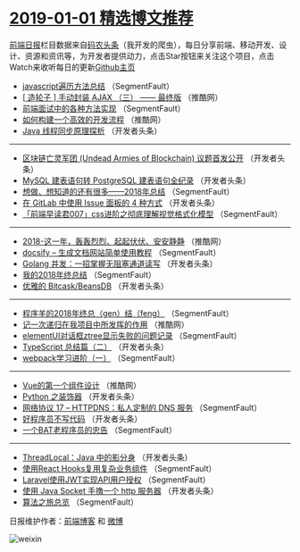 # [2019-01-01 精选博文推荐](http://hao.caibaojian.com/date/2019/01/01)

[前端日报](http://caibaojian.com/c/news)栏目数据来自[码农头条](http://hao.caibaojian.com/)（我开发的爬虫），每日分享前端、移动开发、设计、资源和资讯等，为开发者提供动力，点击Star按钮来关注这个项目，点击Watch来收听每日的更新[Github主页](https://github.com/kujian/frontendDaily)
* [javascript遍历方法总结](http://hao.caibaojian.com/96325.html) （SegmentFault）
* [[ 造轮子 ] 手动封装 AJAX （三） —— 最终版](http://hao.caibaojian.com/96371.html) （推酷网）
* [前端面试中的各种方法实现](http://hao.caibaojian.com/96327.html) （SegmentFault）
* [如何构建一个高效的开发流程](http://hao.caibaojian.com/96373.html) （推酷网）
* [Java 线程同步原理探析](http://hao.caibaojian.com/96351.html) （开发者头条）

***
* [区块链亡灵军团 (Undead Armies of Blockchain) 议题首发公开](http://hao.caibaojian.com/96352.html) （开发者头条）
* [MySQL 建表语句转 PostgreSQL 建表语句全纪录](http://hao.caibaojian.com/96353.html) （开发者头条）
* [想做、想知道的还有很多——2018年总结](http://hao.caibaojian.com/96336.html) （SegmentFault）
* [在 GitLab 中使用 Issue 面板的 4 种方式](http://hao.caibaojian.com/96347.html) （开发者头条）
* [「前端早读君007」css进阶之彻底理解视觉格式化模型](http://hao.caibaojian.com/96326.html) （SegmentFault）

***
* [2018-这一年，轰轰烈烈、起起伏伏、安安静静](http://hao.caibaojian.com/96372.html) （推酷网）
* [docsify &#8211; 生成文档网站简单使用教程](http://hao.caibaojian.com/96337.html) （SegmentFault）
* [Golang 并发：一招掌握无阻塞通道读写](http://hao.caibaojian.com/96348.html) （开发者头条）
* [我的2018年终总结](http://hao.caibaojian.com/96338.html) （SegmentFault）
* [优雅的 Bitcask/BeansDB](http://hao.caibaojian.com/96349.html) （开发者头条）

***
* [程序羊的2018年终总（gen）结（feng）](http://hao.caibaojian.com/96328.html) （SegmentFault）
* [记一次递归在我项目中所发挥的作用](http://hao.caibaojian.com/96374.html) （推酷网）
* [elementUI对话框ztree显示失败的问题记录](http://hao.caibaojian.com/96339.html) （SegmentFault）
* [TypeScript 总结篇（二）](http://hao.caibaojian.com/96350.html) （开发者头条）
* [webpack学习进阶（一）](http://hao.caibaojian.com/96329.html) （SegmentFault）

***
* [Vue的第一个组件设计](http://hao.caibaojian.com/96375.html) （推酷网）
* [Python 之装饰器](http://hao.caibaojian.com/96340.html) （开发者头条）
* [网络协议 17 &#8211; HTTPDNS：私人定制的 DNS 服务](http://hao.caibaojian.com/96330.html) （SegmentFault）
* [好程序员不写代码](http://hao.caibaojian.com/96341.html) （开发者头条）
* [一个BAT老程序员的忠告](http://hao.caibaojian.com/96331.html) （SegmentFault）

***
* [ThreadLocal：Java 中的影分身](http://hao.caibaojian.com/96342.html) （开发者头条）
* [使用React Hooks复用复杂业务组件](http://hao.caibaojian.com/96321.html) （SegmentFault）
* [Laravel使用JWT实现API用户授权](http://hao.caibaojian.com/96332.html) （SegmentFault）
* [使用 Java Socket 手撸一个 http 服务器](http://hao.caibaojian.com/96343.html) （开发者头条）
* [算法之旅总览](http://hao.caibaojian.com/96322.html) （SegmentFault）

日报维护作者：[前端博客](http://caibaojian.com/) 和 [微博](http://caibaojian.com/go/weibo)

![weixin](https://user-images.githubusercontent.com/3055447/38468989-651132ac-3b80-11e8-8e6b-15122322a9d7.png)